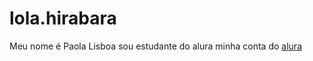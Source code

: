 # lola.hirabara
Meu nome é Paola Lisboa
sou estudante do alura
minha conta do [alura](https://cursos.alura.com.br/user/paola-hirabara)
